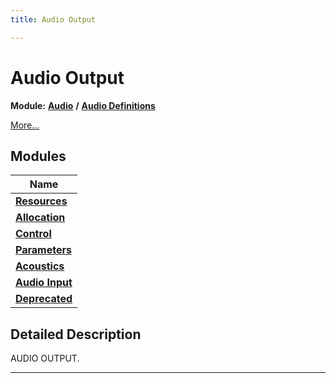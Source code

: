 ```yaml
---
title: Audio Output

---
```


# Audio Output

**Module:** **[Audio](/versioned_docs/version-22-Feb-2023/api-ref/api/Modules/group___audio/group___audio.md)** **/** **[Audio Definitions](/versioned_docs/version-22-Feb-2023/api-ref/api/Modules/group___audio/group___audio_defs/group___audio_defs.md)**

 [More...](#detailed-description)

## Modules

| Name           |
| -------------- |
| **[Resources](/versioned_docs/version-22-Feb-2023/api-ref/api/Modules/group___audio/group___audio_defs/group___audio_output/group___output_resources.md)**  |
| **[Allocation](/versioned_docs/version-22-Feb-2023/api-ref/api/Modules/group___audio/group___audio_defs/group___audio_output/group___output_allocation.md)**  |
| **[Control](/versioned_docs/version-22-Feb-2023/api-ref/api/Modules/group___audio/group___audio_defs/group___audio_output/group___output_control.md)**  |
| **[Parameters](/versioned_docs/version-22-Feb-2023/api-ref/api/Modules/group___audio/group___audio_defs/group___audio_output/group___output_parameters.md)**  |
| **[Acoustics](/versioned_docs/version-22-Feb-2023/api-ref/api/Modules/group___audio/group___audio_defs/group___audio_output/group___output_acoustics/group___output_acoustics.md)**  |
| **[Audio Input](/versioned_docs/version-22-Feb-2023/api-ref/api/Modules/group___audio/group___audio_defs/group___audio_output/group___audio_input/group___audio_input.md)**  |
| **[Deprecated](/versioned_docs/version-22-Feb-2023/api-ref/api/Modules/group___audio/group___audio_defs/group___audio_output/group___deprecated.md)**  |

## Detailed Description


AUDIO OUTPUT. 





-----------








